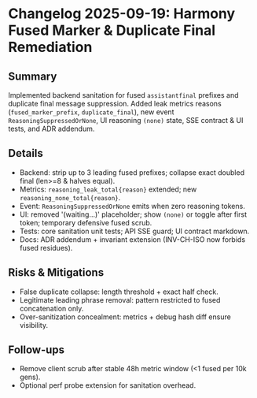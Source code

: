 # Changelog 2025-09-19: Harmony Fused Marker & Duplicate Final Remediation

## Summary

Implemented backend sanitation for fused `assistantfinal` prefixes and duplicate final message suppression. Added leak metrics reasons (`fused_marker_prefix`, `duplicate_final`), new event `ReasoningSuppressedOrNone`, UI reasoning `(none)` state, SSE contract & UI tests, and ADR addendum.

## Details

- Backend: strip up to 3 leading fused prefixes; collapse exact doubled final (len>=8 & halves equal).
- Metrics: `reasoning_leak_total{reason}` extended; new `reasoning_none_total{reason}`.
- Event: `ReasoningSuppressedOrNone` emits when zero reasoning tokens.
- UI: removed '(waiting...)' placeholder; show `(none)` or toggle after first token; temporary defensive fused scrub.
- Tests: core sanitation unit tests; API SSE guard; UI contract markdown.
- Docs: ADR addendum + invariant extension (INV-CH-ISO now forbids fused residues).

## Risks & Mitigations

- False duplicate collapse: length threshold + exact half check.
- Legitimate leading phrase removal: pattern restricted to fused concatenation only.
- Over-sanitization concealment: metrics + debug hash diff ensure visibility.

## Follow-ups

- Remove client scrub after stable 48h metric window (<1 fused per 10k gens).
- Optional perf probe extension for sanitation overhead.

